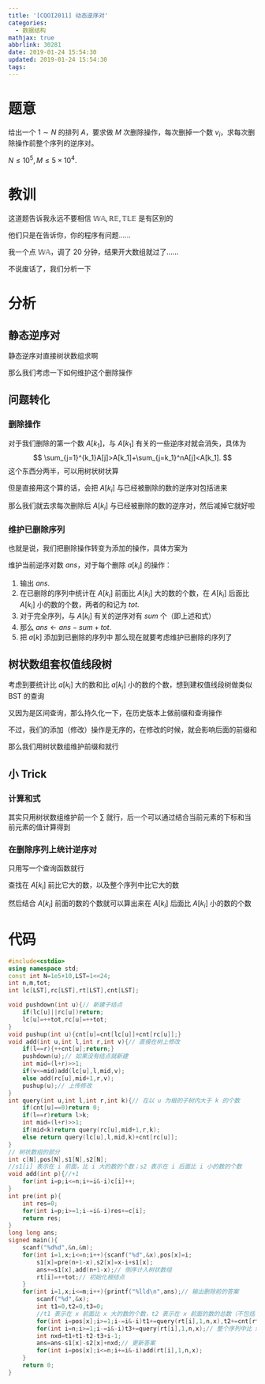 ```yaml
---
title: '[CQOI2011] 动态逆序对'
categories:
  - 数据结构
mathjax: true
abbrlink: 30281
date: 2019-01-24 15:54:30
updated: 2019-01-24 15:54:30
tags:
---
```


# 题意

给出一个 $1\sim N$ 的排列 $A$，要求做 $M$ 次删除操作，每次删掉一个数 $v_i$，求每次删除操作前整个序列的逆序对。

$N\leq 10^5,M\leq5\times 10^4$.

<!--more-->

# 教训

这道题告诉我永远不要相信 $\mathbb{WA,RE,TLE}$ 是有区别的

他们只是在告诉你，你的程序有问题......

我一个点 $\mathbb{WA}$，调了 20 分钟，结果开大数组就过了......

不说废话了，我们分析一下

# 分析

## 静态逆序对

静态逆序对直接树状数组求啊

那么我们考虑一下如何维护这个删除操作

## 问题转化

### 删除操作

对于我们删除的第一个数 $A[k_1]$，与 $A[k_1]$ 有关的一些逆序对就会消失，具体为
$$
\sum_{j=1}^{k_1}A[j]>A[k_1]+\sum_{j=k_1}^nA[j]<A[k_1].
$$
这个东西分两半，可以用树状树状算

但是直接用这个算的话，会把 $A[k_i]$ 与已经被删除的数的逆序对包括进来

那么我们就去求每次删除后 $A[k_i]$ 与已经被删除的数的逆序对，然后减掉它就好啦

### 维护已删除序列

也就是说，我们把删除操作转变为添加的操作，具体方案为

维护当前逆序对数 $ans$，对于每个删除 $a[k_i]$ 的操作：

1. 输出 $ans$.
2. 在已删除的序列中统计在 $A[k_i]$ 前面比 $A[k_i]$ 大的数的个数，在 $A[k_i]$ 后面比 $A[k_i]$ 小的数的个数，两者的和记为 $tot$.
3. 对于完全序列，与 $A[k_i]$ 有关的逆序对有 $sum$ 个（即上述和式）
4. 那么 $ans\leftarrow ans-sum+tot$.
5. 把 $a[k]$ 添加到已删除的序列中
那么现在就要考虑维护已删除的序列了

## 树状数组套权值线段树

考虑到要统计比 $a[k_i]$ 大的数和比 $a[k_i]$ 小的数的个数，想到建权值线段树做类似 BST 的查询

又因为是区间查询，那么持久化一下，在历史版本上做前缀和查询操作

不过，我们的添加（修改）操作是无序的，在修改的时候，就会影响后面的前缀和

那么我们用树状数组维护前缀和就行

## 小 Trick

### 计算和式

其实只用树状数组维护前一个 $\sum$ 就行，后一个可以通过结合当前元素的下标和当前元素的值计算得到

### 在删除序列上统计逆序对

只用写一个查询函数就行

查找在 $A[k_i]$ 前比它大的数，以及整个序列中比它大的数

然后结合 $A[k_i]$ 前面的数的个数就可以算出来在 $A[k_i]$ 后面比 $A[k_i]$ 小的数的个数

# 代码

```cpp
#include<cstdio>
using namespace std;
const int N=1e5+10,LST=1<<24;
int n,m,tot;
int lc[LST],rc[LST],rt[LST],cnt[LST];

void pushdown(int u){// 新建子结点
    if(lc[u]||rc[u])return;
    lc[u]=++tot,rc[u]=++tot;
}
void pushup(int u){cnt[u]=cnt[lc[u]]+cnt[rc[u]];}
void add(int u,int l,int r,int v){// 直接在树上修改
    if(l==r){++cnt[u];return;}
    pushdown(u);// 如果没有结点就新建
    int mid=(l+r)>>1;
    if(v<=mid)add(lc[u],l,mid,v);
    else add(rc[u],mid+1,r,v);
    pushup(u);// 上传修改
}
int query(int u,int l,int r,int k){// 在以 u 为根的子树内大于 k 的个数
    if(cnt[u]==0)return 0;
    if(l==r)return l>k;
    int mid=(l+r)>>1;
    if(mid<k)return query(rc[u],mid+1,r,k);
    else return query(lc[u],l,mid,k)+cnt[rc[u]];
}
// 树状数组的部分
int c[N],pos[N],s1[N],s2[N];
//s1[i] 表示在 i 前面，比 i 大的数的个数；s2 表示在 i 后面比 i 小的数的个数
void add(int p){//+1
    for(int i=p;i<=n;i+=i&-i)c[i]++;
}
int pre(int p){
    int res=0;
    for(int i=p;i>=1;i-=i&-i)res+=c[i];
    return res;
}
long long ans;
signed main(){
    scanf("%d%d",&n,&m);
    for(int i=1,x;i<=n;i++){scanf("%d",&x),pos[x]=i;
        s1[x]=pre(n+1-x),s2[x]=x-i+s1[x];
        ans+=s1[x],add(n+1-x);// 倒序计入树状数组
        rt[i]=++tot;// 初始化根结点
    }
    for(int i=1,x;i<=m;i++){printf("%lld\n",ans);// 输出删除前的答案
        scanf("%d",&x);
        int t1=0,t2=0,t3=0;
        //t1 表示在 x 前面比 x 大的数的个数，t2 表示在 x 前面的数的总数（不包括 x）
        for(int i=pos[x];i>=1;i-=i&-i)t1+=query(rt[i],1,n,x),t2+=cnt[rt[i]];
        for(int i=n;i>=1;i-=i&-i)t3+=query(rt[i],1,n,x);// 整个序列中比 x 大的数的个数
        int nxd=t1+t1-t2-t3+i-1;
        ans=ans-s1[x]-s2[x]+nxd;// 更新答案
        for(int i=pos[x];i<=n;i+=i&-i)add(rt[i],1,n,x);
    }
    return 0;
}
```
